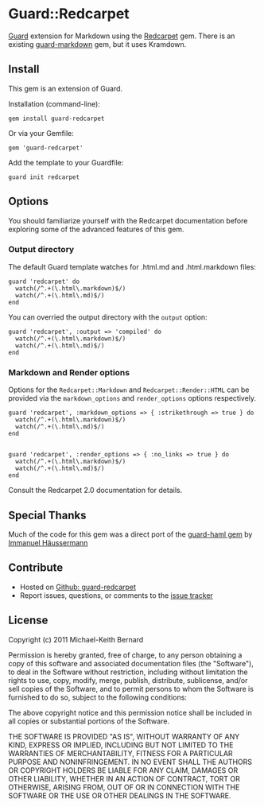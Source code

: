 # Guard::Redcarpet

[Guard](https://github.com/guard/guard) extension for Markdown using the
[Redcarpet](https://github.com/tanoku/redcarpet) gem. There is an existing
[guard-markdown](https://github.com/darwalenator/guard-markdown) gem, but it
uses Kramdown.

## Install

This gem is an extension of Guard.

Installation (command-line):

    gem install guard-redcarpet

Or via your Gemfile:

    gem 'guard-redcarpet'

Add the template to your Guardfile:

    guard init redcarpet

## Options

You should familiarize yourself with the Redcarpet documentation before
exploring some of the advanced features of this gem.

### Output directory

The default Guard template watches for .html.md and .html.markdown files:

    guard 'redcarpet' do
      watch(/^.+(\.html\.markdown)$/)
      watch(/^.+(\.html\.md)$/)
    end

You can overried the output directory with the `output` option:

    guard 'redcarpet', :output => 'compiled' do
      watch(/^.+(\.html\.markdown)$/)
      watch(/^.+(\.html\.md)$/)
    end

### Markdown and Render options

Options for the `Redcarpet::Markdown` and `Redcarpet::Render::HTML` can be
provided via the `markdown_options` and `render_options` options respectively.

    guard 'redcarpet', :markdown_options => { :strikethrough => true } do
      watch(/^.+(\.html\.markdown)$/)
      watch(/^.+(\.html\.md)$/)
    end


    guard 'redcarpet', :render_options => { :no_links => true } do
      watch(/^.+(\.html\.markdown)$/)
      watch(/^.+(\.html\.md)$/)
    end

Consult the Redcarpet 2.0 documentation for details.

## Special Thanks

Much of the code for this gem was a direct port of the [guard-haml
gem](https://github.com/manufaktor/guard-haml) by [Immanuel
Häussermann](https://github.com/manufaktor)

## Contribute

* Hosted on [Github:
  guard-redcarpet](https://github.com/SegFaultAX/guard-redcarpet)
* Report issues, questions, or comments to the [issue
  tracker](https://github.com/SegFaultAX/guard-redcarpet/issues)

## License

Copyright (c) 2011 Michael-Keith Bernard

Permission is hereby granted, free of charge, to any person obtaining a copy of
this software and associated documentation files (the "Software"), to deal in
the Software without restriction, including without limitation the rights to
use, copy, modify, merge, publish, distribute, sublicense, and/or sell copies of
the Software, and to permit persons to whom the Software is furnished to do so,
subject to the following conditions:

The above copyright notice and this permission notice shall be included in all
copies or substantial portions of the Software.

THE SOFTWARE IS PROVIDED "AS IS", WITHOUT WARRANTY OF ANY KIND, EXPRESS OR
IMPLIED, INCLUDING BUT NOT LIMITED TO THE WARRANTIES OF MERCHANTABILITY, FITNESS
FOR A PARTICULAR PURPOSE AND NONINFRINGEMENT. IN NO EVENT SHALL THE AUTHORS OR
COPYRIGHT HOLDERS BE LIABLE FOR ANY CLAIM, DAMAGES OR OTHER LIABILITY, WHETHER
IN AN ACTION OF CONTRACT, TORT OR OTHERWISE, ARISING FROM, OUT OF OR IN
CONNECTION WITH THE SOFTWARE OR THE USE OR OTHER DEALINGS IN THE SOFTWARE.
